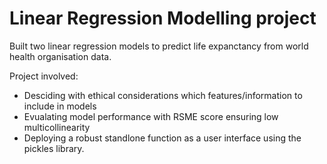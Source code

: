 # Linear Regression Modelling project

Built two linear regression models to predict life expanctancy from world health organisation data. 

Project involved: 
- Desciding with ethical considerations which features/information to include in models
- Evualating model performance with RSME score ensuring low multicollinearity
- Deploying a robust standlone function as a user interface using the pickles library. 
